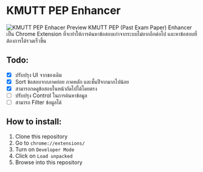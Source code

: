 # KMUTT PEP Enhancer

![KMUTT PEP Enhacer Preview](https://raw.githubusercontent.com/rootEnginear/KMUTT-PEP-Enhancer/master/preview-v0.2.0.jpg)
KMUTT PEP (Past Exam Paper) Enhancer เป็น Chrome Extension ที่จะทำให้การค้นหาข้อสอบเก่าจากระบบไม่ยากอีกต่อไป และหาข้อสอบที่ต้องการได้รวดเร็วขึ้น

## Todo:

- [x] ปรับปรุง UI จากของเดิม
- [x] Sort ข้อสอบจากภาคย่อย ภาคหลัก และชั้นปีจากมากไปน้อย
- [x] สามารถกดดูข้อสอบในหน้าถัดไปได้โดยตรง
- [ ] ปรับปรุง Control ในการค้นหาข้อมูล
- [ ] สามารถ Filter ข้อมูลได้

## How to install:

1. Clone this repository
1. Go to `chrome://extensions/`
1. Turn on `Developer Mode`
1. Click on `Load unpacked`
1. Browse into this repository
